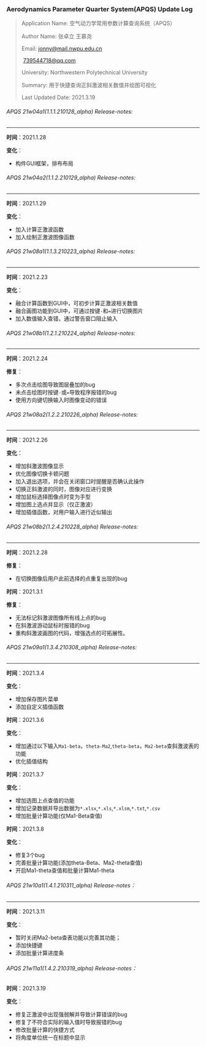 ### Aerodynamics Parameter Quarter System(APQS) Update Log

> Application Name: 空气动力学常用参数计算查询系统（APQS）
>
> Author Name: 张卓立 王慕尧
>
> Email: jonny@mail.nwpu.edu.cn
>
> ​			739544718@qq.com
>
> University: Northwestern Polytechnical University
>
> Summary: 用于快捷查询正斜激波相关数值并绘图可视化
>
> Last Updated Date:  2021.3.19



###### APQS 21w04a1(1.1.1.210128_alpha) Release-notes:

---

**时间**：2021.1.28

**变化**：

+ 构件GUI框架，排布布局



###### APQS 21w04a2(1.1.2.210129_alpha) Release-notes:

---

**时间**：2021.1.29

**变化**：

+ 加入计算正激波函数
+ 加入绘制正激波图像函数



###### APQS 21w08a1(1.1.3.210223_alpha) Release-notes:

---

**时间**：2021.2.23

**变化**：

+ 融合计算函数到GUI中，可初步计算正激波相关数值
+ 融合画图功能到GUI中，可通过按键`-`和`=`进行切换图片
+ 加入数值输入查错，通过警告窗口阻止输入



###### APQS 21w08b1(1.2.1.210224_alpha) Release-notes:

---

**时间**：2021.2.24

**修复**：

+ 多次点击绘图导致图层叠加的bug
+ 未点击绘图时按键`-`或`=`导致程序报错的bug
+ 使用方向键切换输入时图像变动的错误

###### APQS 21w08a2(1.2.2.210226_alpha) Release-notes:

---

**时间**：2021.2.26

**变化**：

+ 增加斜激波图像显示
+ 优化图像切换卡顿问题
+ 加入退出选项，并会在关闭窗口时提醒是否确认此操作
+ 切换正斜激波的同时，图像对应进行变换
+ 增加鼠标选择图像点时变为手型
+ 增加图上选点并显示（仅正激波）
+ 增加插值函数，对用户输入进行近似输出

###### APQS 21w08b2(1.2.4.210228_alpha) Release-notes:

---

**时间**：2021.2.28

**修复**：

+ 在切换图像后用户此前选择的点重复出现的bug

**时间**：2021.3.1

**修复**：

+ 无法标记斜激波图像所有线上点的bug
+ 在斜激波游动鼠标时报错的bug
+ 重构斜激波画图的代码，增强选点的可拓展性。

###### APQS 21w09a1(1.3.4.210308_alpha) Release-notes:

---

**时间**：2021.3.4

**变化**：

+ 增加保存图片菜单
+ 添加自定义插值函数

**时间**：2021.3.6

**变化**：

+ 增加通过以下输入`Ma1-beta`，`theta-Ma2`,`theta-beta`，`Ma2-beta`查斜激波表的功能
+ 优化插值结构

**时间**：2021.3.7

**变化**：

+ 增加选图上点查值的功能
+ 增加记录数据并导出数据为`*.xlsx`,`*.xls`,`*.xlsm`,`*.txt`,`*.csv` 
+ 增加批量计算功能(仅Ma1-Beta查值)

**时间**：2021.3.8

**变化**：

+ 修复3个bug
+ 完善批量计算功能(添加theta-Beta、Ma2-theta查值)
+ 开启Ma1-theta查值和批量计算Ma1-theta

###### APQS 21w10a1(1.4.1.210311_alpha) Release-notes：

---

**时间**：2021.3.11

**变化**：

+ 暂时关闭Ma2-beta查表功能以完善其功能；
+ 添加快捷键
+ 添加批量计算进度条

###### APQS 21w11a1(1.4.2.210319_alpha) Release-notes：

**时间**：2021.3.19

**变化**：

+ 修复正激波中出现强弱解并导致计算错误的bug
+ 修复了不符合实际的输入值时导致报错的bug
+ 修改批量计算的快捷方式
+ 将角度单位统一在标题中显示